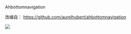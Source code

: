 Ahbottomnavigation

改编自： https://github.com/aurelhubert/ahbottomnavigation


[![](https://jitci.com/gh/XiongKe94/Ahbottomnavigation/svg)](https://jitci.com/gh/XiongKe94/Ahbottomnavigation)